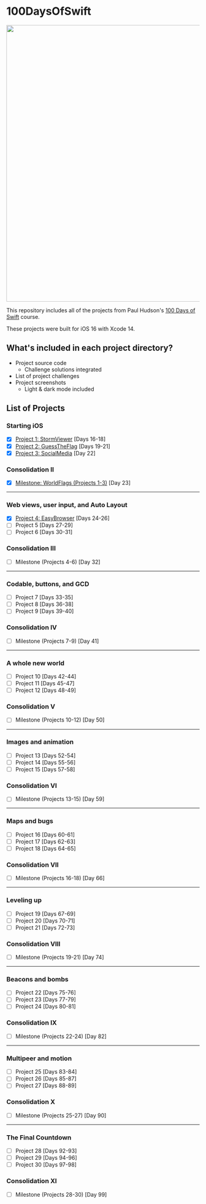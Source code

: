# 100DaysOfSwift
<div align="center">
  <img src="https://i.ytimg.com/vi/RB5nWzdl-b8/maxresdefault.jpg" width="720">
</div>

This repository includes all of the projects from Paul Hudson's [100 Days of Swift](https://www.hackingwithswift.com/100) course.

These projects were built for iOS 16 with Xcode 14.

## What's included in each project directory?
* Project source code
  * Challenge solutions integrated
* List of project challenges
* Project screenshots
  * Light & dark mode included

## List of Projects
### Starting iOS
- [x] [Project 1: StormViewer](01-Project-1-StormViewer) [Days 16-18]
- [x] [Project 2: GuessTheFlag](02-Project-2-GuessTheFlag) [Days 19-21]
- [x] [Project 3: SocialMedia](03-Project-3-SocialMedia) [Day 22]
### Consolidation II
- [x] [Milestone: WorldFlags (Projects 1-3)](04-Milestone-Project-WorldFlags) [Day 23]
---
### Web views, user input, and Auto Layout
- [x] [Project 4: EasyBrowser](05-Project-4-EasyBrowser) [Days 24-26]
- [ ] Project 5 [Days 27-29]
- [ ] Project 6 [Days 30-31]
### Consolidation III
- [ ] Milestone (Projects 4-6) [Day 32]
---
### Codable, buttons, and GCD
- [ ] Project 7 [Days 33-35]
- [ ] Project 8 [Days 36-38]
- [ ] Project 9 [Days 39-40]
### Consolidation IV
- [ ] Milestone (Projects 7-9) [Day 41]
---
### A whole new world
- [ ] Project 10 [Days 42-44]
- [ ] Project 11 [Days 45-47]
- [ ] Project 12 [Days 48-49]
### Consolidation V
- [ ] Milestone (Projects 10-12) [Day 50]
---
### Images and animation
- [ ] Project 13 [Days 52-54]
- [ ] Project 14 [Days 55-56]
- [ ] Project 15 [Days 57-58]
### Consolidation VI
- [ ] Milestone (Projects 13-15) [Day 59]
---
### Maps and bugs
- [ ] Project 16 [Days 60-61]
- [ ] Project 17 [Days 62-63]
- [ ] Project 18 [Days 64-65]
### Consolidation VII
- [ ] Milestone (Projects 16-18) [Day 66]
---
### Leveling up
- [ ] Project 19 [Days 67-69]
- [ ] Project 20 [Days 70-71]
- [ ] Project 21 [Days 72-73]
### Consolidation VIII
- [ ] Milestone (Projects 19-21) [Day 74]
---
### Beacons and bombs
- [ ] Project 22 [Days 75-76]
- [ ] Project 23 [Days 77-79]
- [ ] Project 24 [Days 80-81]
### Consolidation IX
- [ ] Milestone (Projects 22-24) [Day 82]
---
### Multipeer and motion
- [ ] Project 25 [Days 83-84]
- [ ] Project 26 [Days 85-87]
- [ ] Project 27 [Days 88-89]
### Consolidation X
- [ ] Milestone (Projects 25-27) [Day 90]
---
### The Final Countdown
- [ ] Project 28 [Days 92-93]
- [ ] Project 29 [Days 94-96]
- [ ] Project 30 [Days 97-98]
### Consolidation XI
- [ ] Milestone (Projects 28-30) [Day 99]
